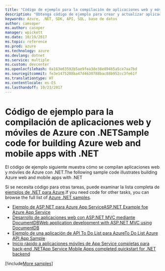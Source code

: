 ```yaml
---
title: "Código de ejemplo para la compilación de aplicaciones web y móviles de Azure con .NET"
description: "Obtenga código de ejemplo para crear y actualizar aplicaciones web de Azure mediante .NET."
keywords: Azure, .NET, SDK, API, SQL, base de datos
author: camsoper
ms.author: casoper
manager: wpickett
ms.date: 10/19/2017
ms.topic: reference
ms.prod: azure
ms.technology: azure
ms.devlang: dotnet
ms.service: multiple
ms.custom: devcenter
ms.openlocfilehash: 0a163e63592b5ae9fea3de38e894b5a5ce7aa7bd
ms.sourcegitcommit: fe3e1475208ba47d4630788bac88b952cc3fe61f
ms.translationtype: HT
ms.contentlocale: es-ES
ms.lasthandoff: 10/23/2017
---
```

# <a name="sample-code-for-building-azure-web-and-mobile-apps-with-net"></a><span data-ttu-id="6b8d0-104">Código de ejemplo para la compilación de aplicaciones web y móviles de Azure con .NET</span><span class="sxs-lookup"><span data-stu-id="6b8d0-104">Sample code for building Azure web and mobile apps with .NET</span></span>

<span data-ttu-id="6b8d0-105">El código de ejemplo siguiente muestra cómo se compilan aplicaciones web y móviles de Azure con .NET.</span><span class="sxs-lookup"><span data-stu-id="6b8d0-105">The following sample code illustrates building Azure web and mobile apps with .NET</span></span>

<span data-ttu-id="6b8d0-106">Si se necesita código para otras tareas, puede examinar la lista completa de [ejemplos de .NET para Azure](https://azure.microsoft.com/resources/samples/?platform=dotnet&view=azure-dotnet).</span><span class="sxs-lookup"><span data-stu-id="6b8d0-106">If you need code for other tasks, you can browse the full list of [Azure .NET samples](https://azure.microsoft.com/resources/samples/?platform=dotnet&view=azure-dotnet).</span></span>

- [<span data-ttu-id="6b8d0-107">Ejemplo de ASP.NET para Azure App Service</span><span class="sxs-lookup"><span data-stu-id="6b8d0-107">ASP.NET Example foe Azure App Service</span></span>](https://azure.microsoft.com/en-us/resources/samples/app-service-web-dotnet-get-started/)
- [<span data-ttu-id="6b8d0-108">Desarrollo de aplicaciones web con ASP.NET MVC mediante DocumentDB</span><span class="sxs-lookup"><span data-stu-id="6b8d0-108">Web application development with ASP.NET MVC using DocumentDB</span></span>](https://azure.microsoft.com/en-us/resources/samples/documentdb-dotnet-todo-app/
)
- [<span data-ttu-id="6b8d0-109">Ejemplo de una aplicación de API To Do List para Azure</span><span class="sxs-lookup"><span data-stu-id="6b8d0-109">To Do List Azure API App Sample</span></span>](https://azure.microsoft.com/en-us/resources/samples/app-service-api-dotnet-todo-list/?cdn=disable)
- [<span data-ttu-id="6b8d0-110">Inicio rápido a aplicaciones móviles de App Service completas para back-end .NET</span><span class="sxs-lookup"><span data-stu-id="6b8d0-110">App Service Mobile Apps completed quickstart for .NET backend</span></span>](https://azure.microsoft.com/en-us/resources/samples/app-service-mobile-dotnet-backend-quickstart/)


[!include[More samples](includes/more-samples.md)]

